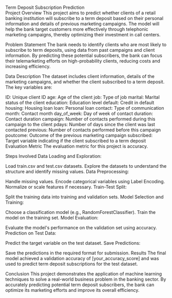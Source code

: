 Term Deposit Subscription Prediction
<br>
Project Overview
This project aims to predict whether clients of a retail banking institution will subscribe to a term deposit based on their personal information and details of previous marketing campaigns. The model will help the bank target customers more effectively through telephonic marketing campaigns, thereby optimizing their investment in call centers.

Problem Statement
The bank needs to identify clients who are most likely to subscribe to term deposits, using data from past campaigns and client information. By predicting these potential subscribers, the bank can focus their telemarketing efforts on high-probability clients, reducing costs and increasing efficiency.

Data Description
The dataset includes client information, details of the marketing campaigns, and whether the client subscribed to a term deposit. The key variables are:

ID: Unique client ID
age: Age of the client
job: Type of job
marital: Marital status of the client
education: Education level
default: Credit in default
housing: Housing loan
loan: Personal loan
contact: Type of communication
month: Contact month
day_of_week: Day of week of contact
duration: Contact duration
campaign: Number of contacts performed during this campaign to the client
pdays: Number of days since the client was last contacted
previous: Number of contacts performed before this campaign
poutcome: Outcome of the previous marketing campaign
subscribed: Target variable indicating if the client subscribed to a term deposit
Evaluation Metric
The evaluation metric for this project is accuracy.

Steps Involved
Data Loading and Exploration:

Load train.csv and test.csv datasets.
Explore the datasets to understand the structure and identify missing values.
Data Preprocessing:

Handle missing values.
Encode categorical variables using Label Encoding.
Normalize or scale features if necessary.
Train-Test Split:

Split the training data into training and validation sets.
Model Selection and Training:

Choose a classification model (e.g., RandomForestClassifier).
Train the model on the training set.
Model Evaluation:

Evaluate the model's performance on the validation set using accuracy.
Prediction on Test Data:

Predict the target variable on the test dataset.
Save Predictions:

Save the predictions in the required format for submission.
Results
The final model achieved a validation accuracy of [your_accuracy_score] and was used to predict term deposit subscriptions for the test dataset.

Conclusion
This project demonstrates the application of machine learning techniques to solve a real-world business problem in the banking sector. By accurately predicting potential term deposit subscribers, the bank can optimize its marketing efforts and improve its overall efficiency.
